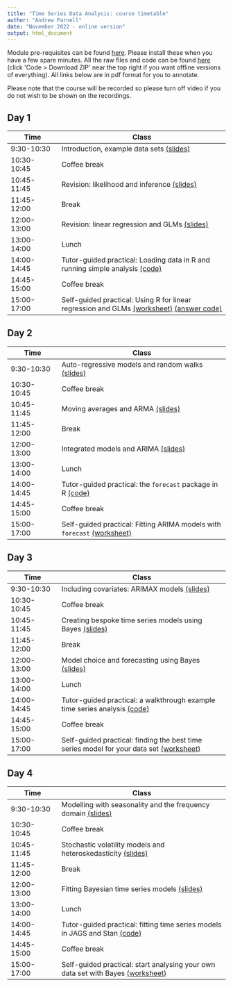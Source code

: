```yaml
---
title: "Time Series Data Analysis: course timetable"
author: "Andrew Parnell"
date: "November 2022 - online version"
output: html_document
---
```


Module pre-requisites can be found
[here](https://andrewcparnell.github.io/TSDA/prerequisites.html). Please install these when you have a few spare minutes. All the raw files and code can be found [here](https://www.github.com/andrewcparnell/TSDA) (click 'Code > Download ZIP' near the top right if you want offline versions of everything). All links below are in pdf format for you to annotate. 

Please note that the course will be recorded so please turn off video if you do not wish to be shown on the recordings. 

## Day 1

<span style="display: inline-block; width:100px">Time</span> | Class
--------------- | ----------------------------------------------------
9:30-10:30 | Introduction, example data sets [(slides)](https://andrewcparnell.github.io/TSDA/slides/day_1/class_1_intro.pdf)
10:30-10:45 | Coffee break
10:45-11:45 | Revision: likelihood and inference [(slides)](https://andrewcparnell.github.io/TSDA/slides/day_1/class_2_inference.pdf)
11:45-12:00 | Break 
12:00-13:00 | Revision: linear regression and GLMs [(slides)](https://andrewcparnell.github.io/TSDA/slides/day_1/class_3_glms.pdf)
13:00-14:00 | Lunch
14:00-14:45 | Tutor-guided practical: Loading data in R and running simple analysis [(code)](https://andrewcparnell.github.io/TSDA/practicals/tutor_1_R_basics.R)
14:45-15:00 | Coffee break
15:00-17:00 | Self-guided practical: Using R for linear regression and GLMs [(worksheet)](https://andrewcparnell.github.io/TSDA/practicals/prac_1_example_data.pdf) [(answer code)](https://andrewcparnell.github.io/TSDA/practicals/prac_1_answers.R)

## Day 2

<span style="display: inline-block; width:100px">Time</span>  | Class
--------------- | ----------------------------------------------------
9:30-10:30 | Auto-regressive models and random walks [(slides)](https://andrewcparnell.github.io/TSDA/slides/day_2/class_1_AR.pdf)
10:30-10:45 | Coffee break
10:45-11:45 | Moving averages and ARMA [(slides)](https://andrewcparnell.github.io/TSDA/slides/day_2/class_2_ARMA.pdf)
11:45-12:00 | Break 
12:00-13:00 | Integrated models and ARIMA [(slides)](https://andrewcparnell.github.io/TSDA/slides/day_2/class_3_ARIMA.pdf)
13:00-14:00 | Lunch
14:00-14:45 | Tutor-guided practical: the `forecast` package in R [(code)](https://andrewcparnell.github.io/TSDA/practicals/tutor_2_forecast.R)
14:45-15:00 | Coffee break
15:00-17:00 | Self-guided practical: Fitting ARIMA models with `forecast` [(worksheet)](https://andrewcparnell.github.io/TSDA/practicals/prac_2_ARIMA.pdf)

## Day 3

<span style="display: inline-block; width:100px">Time</span>  | Class
--------------- | ----------------------------------------------------
9:30-10:30 | Including covariates: ARIMAX models [(slides)](https://andrewcparnell.github.io/TSDA/slides/day_3/class_1_ARIMAX.pdf)
10:30-10:45 | Coffee break
10:45-11:45 | Creating bespoke time series models using Bayes [(slides)](https://andrewcparnell.github.io/TSDA/slides/day_3/class_2_Bayes.pdf)
11:45-12:00 | Break 
12:00-13:00 | Model choice and forecasting using Bayes [(slides)](https://andrewcparnell.github.io/TSDA/slides/day_3/class_3_model_choice.pdf)
13:00-14:00 | Lunch
14:00-14:45 | Tutor-guided practical: a walkthrough example time series analysis [(code)](https://andrewcparnell.github.io/TSDA/practicals/tutor_3_walkthrough.R)
14:45-15:00 | Coffee break
15:00-17:00 | Self-guided practical: finding the best time series model for your data set [(worksheet)](https://andrewcparnell.github.io/TSDA/practicals/prac_3_your_data.pdf)

## Day 4

<span style="display: inline-block; width:100px">Time</span>  | Class
--------------- | ----------------------------------------------------
9:30-10:30 | Modelling with seasonality and the frequency domain [(slides)](https://andrewcparnell.github.io/TSDA/slides/day_4/class_1_seasonality.pdf) 
10:30-10:45 | Coffee break
10:45-11:45 | Stochastic volatility models and heteroskedasticity [(slides)](https://andrewcparnell.github.io/TSDA/slides/day_4/class_2_svm.pdf)
11:45-12:00 | Break 
12:00-13:00 | Fitting Bayesian time series models [(slides)](https://andrewcparnell.github.io/TSDA/slides/day_4/class_3_Bayes_fit.pdf)
13:00-14:00 | Lunch
14:00-14:45 | Tutor-guided practical: fitting time series models in JAGS and Stan [(code)](https://andrewcparnell.github.io/TSDA/practicals/tutor_4_JAGS.R)
14:45-15:00 | Coffee break
15:00-17:00 | Self-guided practical: start analysing your own data set with Bayes [(worksheet)](https://andrewcparnell.github.io/TSDA/practicals/prac_4_your_data_2.pdf)
